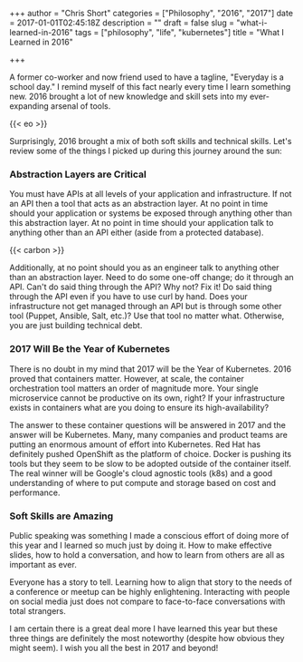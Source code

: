 +++
author = "Chris Short"
categories = ["Philosophy", "2016", "2017"]
date = 2017-01-01T02:45:18Z
description = ""
draft = false
slug = "what-i-learned-in-2016"
tags = ["philosophy", "life", "kubernetes"]
title = "What I Learned in 2016"

+++

A former co-worker and now friend used to have a tagline, "Everyday is a school day." I remind myself of this fact nearly every time I learn something new. 2016 brought a lot of new knowledge and skill sets into my ever-expanding arsenal of tools.

{{< eo >}}

Surprisingly, 2016 brought a mix of both soft skills and technical skills. Let's review some of the things I picked up during this journey around the sun:

### Abstraction Layers are Critical

You must have APIs at all levels of your application and infrastructure. If not an API then a tool that acts as an abstraction layer. At no point in time should your application or systems be exposed through anything other than this abstraction layer. At no point in time should your application talk to anything other than an API either (aside from a protected database).

{{< carbon >}}

Additionally, at no point should you as an engineer talk to anything other than an abstraction layer. Need to do some one-off change; do it through an API. Can't do said thing through the API? Why not? Fix it! Do said thing through the API even if you have to use curl by hand. Does your infrastructure not get managed through an API but is through some other tool (Puppet, Ansible, Salt, etc.)? Use that tool no matter what. Otherwise, you are just building technical debt.

### 2017 Will Be the Year of Kubernetes

There is no doubt in my mind that 2017 will be the Year of Kubernetes. 2016 proved that containers matter. However, at scale, the container orchestration tool matters an order of magnitude more. Your single microservice cannot be productive on its own, right? If your infrastructure exists in containers what are you doing to ensure its high-availability?

The answer to these container questions will be answered in 2017 and the answer will be Kubernetes. Many, many companies and product teams are putting an enormous amount of effort into Kubernetes. Red Hat has definitely pushed OpenShift as the platform of choice. Docker is pushing its tools but they seem to be slow to be adopted outside of the container itself. The real winner will be Google's cloud agnostic tools (k8s) and a good understanding of where to put compute and storage based on cost and performance.

### Soft Skills are Amazing

Public speaking was something I made a conscious effort of doing more of this year and I learned so much just by doing it. How to make effective slides, how to hold a conversation, and how to learn from others are all as important as ever. 

Everyone has a story to tell. Learning how to align that story to the needs of a conference or meetup can be highly enlightening. Interacting with people on social media just does not compare to face-to-face conversations with total strangers.

I am certain there is a great deal more I have learned this year but these three things are definitely the most noteworthy (despite how obvious they might seem). I wish you all the best in 2017 and beyond!

